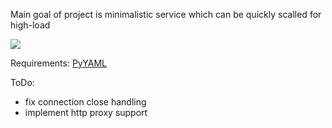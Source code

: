 Main goal of project is minimalistic service which can be quickly scalled for high-load

<img src="https://docs.google.com/drawings/d/e/2PACX-1vRJkDWJo6ppmTOy-FfuYw7dfScQ_1HWgNVmSWX0_DyDiVTz_xcspcm3r6j4Ih3EIvJbdOli6CSB0JJe/pub?w=890&amp;h=351">

Requirements: [PyYAML](https://github.com/yaml/pyyaml/)

ToDo:
  - fix connection close handling
  - implement http proxy support
